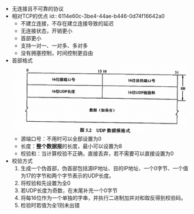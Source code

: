 - 无连接且不可靠的协议
- 相对TCP的优点
  id:: 6114e60c-3be4-44ae-b446-0d74f16642a0
  + 不建立连接，不存在建立连接导致的延迟
  + 无连接状态，开销更小
  + 首部更小
  + 支持一对一、一对多、多对多
  + 没有拥塞控制，时间控制更自由
- 首部格式
  ![image.png](../assets/image_1628759997708_0.png) 
  + 源端口号：不用时可以全部设置为0
  + 长度：**整个数据报**的长度，最小可以设置为8
  + 校验和：当计算校验不正确，直接丢弃，若不需要可以直接设置为0
- 校验方式
  1. 生成一个伪首部，伪首部包括源IP地址、目的IP地址、一个0字节、一个值为17的字节和两个字节表示的UDP长度。
  2. 将校验和先设置为全0
  3. 若UDP长度为奇数，在末尾补充一个0字节
  4. 将每16位作为一个单独的字串，并执行二进制加并对和取反得到校验码。
  5. 检验时若值为全1则未出错